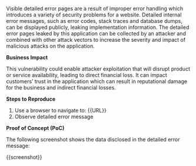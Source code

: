 Visible detailed error pages are a result of improper error handling which introduces a variety of security problems for a website. Detailed internal error messages, such as error codes, stack traces and database dumps, can be displayed publicly, leaking implementation information. The detailed error pages leaked by this application can be collected by an attacker and combined with other attack vectors to increase the severity and impact of malicious attacks on the application.

**Business Impact**

This vulnerability could enable attacker exploitation that will disrupt product or service availability, leading to direct financial loss.
It can impact customers’ trust in the application which can result in reputational damage for the business and indirect financial losses.

**Steps to Reproduce**

1. Use a browser to navigate to: {{URL}}
2. Observe detailed error message

**Proof of Concept (PoC)**

The following screenshot shows the data disclosed in the detailed error message:

{{screenshot}}
